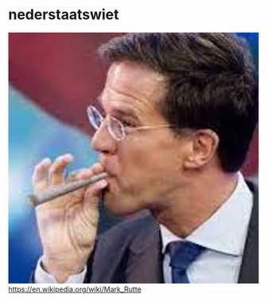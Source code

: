 # nederstaatswiet
![](https://github.com/nondejus/nederstaatswiet/blob/main/ArtBoard%20Image%20(7).jpg)
https://en.wikipedia.org/wiki/Mark_Rutte
